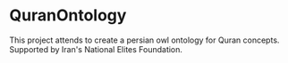 # QuranOntology

This project attends to create a persian owl ontology for Quran concepts.
Supported by Iran's National Elites Foundation.
